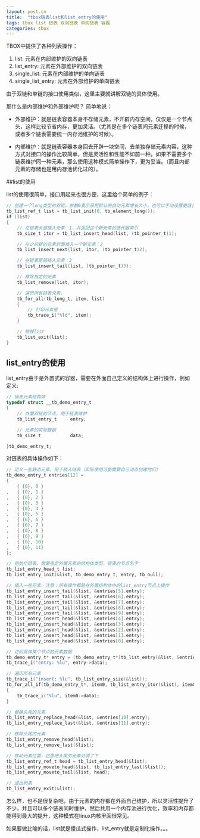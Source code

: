 ```yaml
---
layout: post.cn
title:  "tbox链表list和list_entry的使用"
tags: tbox list 链表 双向链表 单向链表 容器
categories: tbox
---
```


TBOX中提供了各种列表操作：

1. list:              元素在内部维护的双向链表
2. list_entry:        元素在外部维护的双向链表
3. single_list:       元素在内部维护的单向链表
4. single_list_entry: 元素在外部维护的单向链表

由于双链和单链的接口使用类似，这里主要就讲解双链的具体使用。

那什么是内部维护和外部维护呢？ 简单地说：

* 外部维护：就是链表容器本身不存储元素，不开辟内存空间，仅仅是一个节点头，这样比较节省内存，更加灵活。（尤其是在多个链表间元素迁移的时候，或者多个链表需要统一内存池维护的时候）。

* 内部维护：就是链表容器本身回去开辟一块空间，去单独存储元素内容，这种方式对接口的操作比较简单，但是灵活性和性能不如前一种，如果不需要多个链表维护同一种元素，那么使用这种模式简单操作下，更为妥当。（而且内部元素的存储也是用内存池优化过的）。

##list的使用

list的使用很简单，接口用起来也很方便，这里给个简单的例子：

```c
// 创建一个long类型的双链，参数0表示采用默认的自动元素增长大小，也可以手动设置更适合的大小
tb_list_ref_t list = tb_list_init(0, tb_element_long());
if (list)
{
    // 在链表头部插入元素：1，并返回这个新元素的迭代器索引
    tb_size_t itor = tb_list_insert_head(list, (tb_pointer_t)1);

    // 在之前新的元素后面插入一个新元素：2
    tb_list_insert_next(list, itor, (tb_pointer_t)2);

    // 在链表尾部插入元素：3
    tb_list_insert_tail(list, (tb_pointer_t)3);

    // 移除指定的元素
    tb_list_remove(list, itor);

    // 遍历所有链表元素，
    tb_for_all(tb_long_t, item, list)
    {
        // 打印元素值
        tb_trace_i("%ld", item);
    }

    // 销毁list
    tb_list_exit(list);
}
```





## list_entry的使用

list_entry由于是外置式的容器，需要在外面自己定义的结构体上进行操作，例如定义:

```c
// 链表元素结构体
typedef struct __tb_demo_entry_t 
{
    // 外置双链的节点，用于链表维护
    tb_list_entry_t     entry;

    // 元素的实际数据
    tb_size_t           data;

}tb_demo_entry_t;
```

对链表的具体操作如下：

```c
// 定义一些静态元素，用于插入链表（实际使用可能需要自己动态创建他们）
tb_demo_entry_t entries[12] = 
{
    { {0}, 0 }
,   { {0}, 1 }
,   { {0}, 2 }
,   { {0}, 3 }
,   { {0}, 4 }
,   { {0}, 5 }
,   { {0}, 6 }
,   { {0}, 7 }
,   { {0}, 8 }
,   { {0}, 9 }
,   { {0}, 10}
,   { {0}, 11}
};

// 初始化链表，需要指定外置元素的结构体类型，链表的节点名字
tb_list_entry_head_t list;
tb_list_entry_init(&list, tb_demo_entry_t, entry, tb_null);

// 插入一些元素，注意：所有操作都是在外置结构体中的list_entry节点上操作
tb_list_entry_insert_tail(&list, &entries[5].entry);
tb_list_entry_insert_tail(&list, &entries[6].entry);
tb_list_entry_insert_tail(&list, &entries[7].entry);
tb_list_entry_insert_tail(&list, &entries[8].entry);
tb_list_entry_insert_tail(&list, &entries[9].entry);
tb_list_entry_insert_head(&list, &entries[4].entry);
tb_list_entry_insert_head(&list, &entries[3].entry);
tb_list_entry_insert_head(&list, &entries[2].entry);
tb_list_entry_insert_head(&list, &entries[1].entry);
tb_list_entry_insert_head(&list, &entries[0].entry);

// 访问具体某个节点的元素数据
tb_demo_entry_t* entry = (tb_demo_entry_t*)tb_list_entry(&list, &entries[5].entry);
tb_trace_i("entry: %lu", entry->data);

// 遍历所有元素
tb_trace_i("insert: %lu", tb_list_entry_size(&list));
tb_for_all_if(tb_demo_entry_t*, item0, tb_list_entry_itor(&list), item0)
{
    tb_trace_i("%lu", item0->data);
}

// 替换头尾的元素
tb_list_entry_replace_head(&list, &entries[10].entry);
tb_list_entry_replace_last(&list, &entries[11].entry);

// 移除头尾的元素
tb_list_entry_remove_head(&list);
tb_list_entry_remove_last(&list);

// 移动元素位置，这里吧头尾的元素对调了下
tb_list_entry_ref_t head = tb_list_entry_head(&list);
tb_list_entry_moveto_head(&list, tb_list_entry_last(&list));
tb_list_entry_moveto_tail(&list, head);

// 退出列表
tb_list_entry_exit(&list);
```

怎么样，也不是很复杂吧，由于元素的内存都在外面自己维护，所以灵活性提升了不少，并且可以多个链表同时维护，然后共用一个内存池进行优化，效率和内存都能得到最大的提升，这种模式在linux内核里面很常见。

如果要做比喻的话，list就是傻瓜式操作，list_entry就是定制化操作。。。

